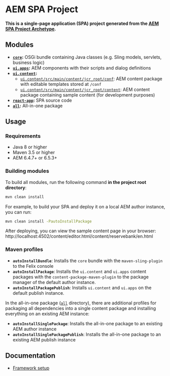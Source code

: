 # AEM SPA Project

**This is a single-page application (SPA) project generated from the [AEM SPA Project Archetype](https://github.com/adobe/aem-spa-project-archetype).**

## Modules

- **[`core`](./core/):** OSGi bundle containing Java classes (e.g. Sling models, servlets, business logic)
- **[`ui.apps`](./ui.apps):** AEM components with their scripts and dialog definitions
- **[`ui.content`](./ui.content/):**
  - [`ui.content/src/main/content/jcr_root/conf`](./ui.content/src/main/content/jcr_root/conf/): AEM content package with editable templates stored at `/conf`
  - [`ui.content/src/main/content/jcr_root/content`](./ui.content/src/main/content/jcr_root/content/): AEM content package containing sample content (for development purposes)
- **[`react-app`](./react-app/):** SPA source code
- **[`all`](./all/):** All-in-one package

## Usage

### Requirements

- Java 8 or higher
- Maven 3.5 or higher
- AEM 6.4.7+ or 6.5.3+

### Building modules

To build all modules, run the following command **in the project root directory**:

```sh
mvn clean install
```

For example, to build your SPA and deploy it on a local AEM author instance, you can run:

```sh
mvn clean install -PautoInstallPackage
```

After deploying, you can view the sample content page in your browser: http://localhost:4502/content/editor.html/content/reservebank/en.html

### Maven profiles

- **`autoInstallBundle`**: Installs the `core` bundle with the `maven-sling-plugin` to the Felix console
- **`autoInstallPackage`**: Installs the `ui.content` and `ui.apps` content packages with the `content-package-maven-plugin` to the package manager of the default author instance.
- **`autoInstallPackagePublish`**: Installs `ui.content` and `ui.apps` on the default publish instance.

In the all-in-one package ([`all`](./all/) directory), there are additional profiles for packaging all dependencies into a single content package and installing everything on an existing AEM instance:

- **`autoInstallSinglePackage`**: Installs the all-in-one package to an existing AEM author instance
- **`autoInstallSinglePackagePublish`**: Installs the all-in-one package to an existing AEM publish instance

## Documentation

- [Framework setup](./react-app/README.md)
